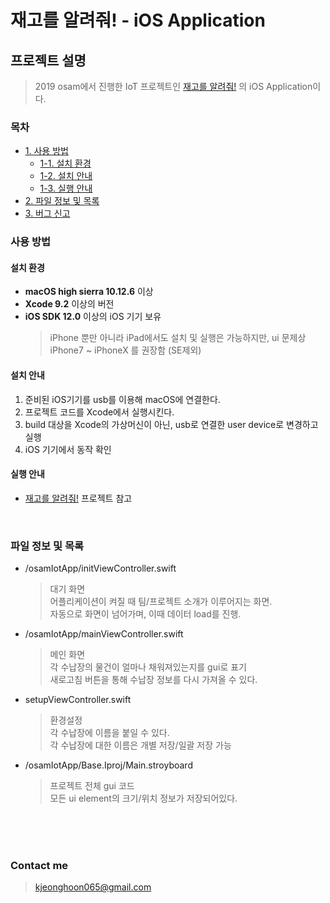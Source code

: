 # 재고를 알려줘! - iOS Application
## 프로젝트 설명
> 2019 osam에서 진행한 IoT 프로젝트인 [재고를 알려줘!](https://github.com/JinsungGwag/Checkstorage) 의 iOS Application이다.<br>

### 목차
- [1. 사용 방법](#사용-방법) <br>
  * [1-1. 설치 환경](#설치-환경) <br>
  * [1-2. 설치 안내](#설치-안내) <br>
  * [1-3. 실행 안내](#실행-안내) <br>
- [2. 파일 정보 및 목록](#파일-정보-및-목록) <br>
- [3. 버그 신고](#contact-me) <br>


### 사용 방법

 #### 설치 환경
   * **macOS high sierra 10.12.6** 이상 <br>
   * **Xcode 9.2** 이상의 버전 <br>
   * **iOS SDK 12.0** 이상의 iOS 기기 보유 <br>
     > iPhone 뿐만 아니라 iPad에서도 설치 및 실행은 가능하지만, ui 문제상 iPhone7 ~ iPhoneX 를 권장함 (SE제외) <br>
  
 #### 설치 안내
   1. 준비된 iOS기기를 usb를 이용해 macOS에 연결한다. <br>
   2. 프로젝트 코드를 Xcode에서 실행시킨다. <br>
   3. build 대상을 Xcode의 가상머신이 아닌, usb로 연결한 user device로 변경하고 실행 <br>
   4. iOS 기기에서 동작 확인 <br>
  
 #### 실행 안내
   * [재고를 알려줘!](https://github.com/JinsungGwag/Checkstorage) 프로젝트 참고<br>
   
<br>

### 파일 정보 및 목록
  * /osamIotApp/initViewController.swift
    > 대기 화면 <br>
    > 어플리케이션이 켜질 때 팀/프로젝트 소개가 이루어지는 화면.<br>
       자동으로 화면이 넘어가며, 이때 데이터 load를 진행. <br>
       
  * /osamIotApp/mainViewController.swift
    > 메인 화면 <br>
    > 각 수납장의 물건이 얼마나 채워져있는지를 gui로 표기 <br>
       새로고침 버튼을 통해 수납장 정보를 다시 가져올 수 있다.<br>
       
  * setupViewController.swift
    > 환경설정 <br>
    > 각 수납장에 이름을 붙일 수 있다. <br>
     각 수납장에 대한 이름은 개별 저장/일괄 저장 가능 <br>
     
  * /osamIotApp/Base.Iproj/Main.stroyboard
    > 프로젝트 전체 gui 코드 <br>
    > 모든 ui element의 크기/위치 정보가 저장되어있다. <br>
  

<br><br><br>
### Contact me
 > kjeonghoon065@gmail.com
